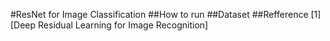 #ResNet for Image Classification
##How to run
##Dataset
##Refference
[1] [Deep Residual Learning for Image Recognition]
